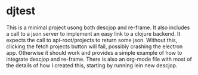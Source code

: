 # djtest

This is a minimal project usong both descjop and re-frame. It also includes a call to a json server to implement an easy link to a clojure backend. It expects the call to api-root/projects to return some json. Without this, clicking the fetch projects button will fail, possibly crashing the electron app. Otherwise it should work and provides a simple example of how to integrate descjop and re-frame. There is also an org-mode file with most of the details of how I created this, starting by running lein new descjop.

